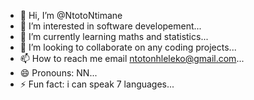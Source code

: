 - 👋 Hi, I’m @NtotoNtimane
- 👀 I’m interested in software developement...
- 🌱 I’m currently learning maths and statistics...
- 💞️ I’m looking to collaborate on any coding projects...
- 📫 How to reach me email ntotonhleleko@gmail.com...
- 😄 Pronouns: NN...
- ⚡ Fun fact: i can speak 7 languages...

<!---
NtotoNtimane/NtotoNtimane is a ✨ special ✨ repository because its `README.md` (this file) appears on your GitHub profile.
You can click the Preview link to take a look at your changes.
--->
